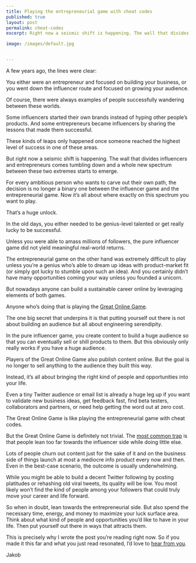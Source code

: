 ```yaml
---
title: Playing the entrepreneurial game with cheat codes
published: true
layout: post
permalink: cheat-codes
excerpt: Right now a seismic shift is happening. The wall that divides influencers and entrepreneurs comes tumbling down and a whole new spectrum between these two extremes starts to emerge. 

image: /images/default.jpg


---
```


A few years ago, the lines were clear:

You either were an entrepreneur and focused on building your business, or you went down the influencer route and focused on growing your audience.

Of course, there were always examples of people successfully wandering between these worlds. 

Some influencers started their own brands instead of hyping other people’s products. And some entrepreneurs became influencers by sharing the lessons that made them successful. 

These kinds of leaps only happened once someone reached the highest level of success in one of these areas.

But right now a seismic shift is happening. The wall that divides influencers and entrepreneurs comes tumbling down and a whole new spectrum between these two extremes starts to emerge. 

For every ambitious person who wants to carve out their own path, the decision is no longer a binary one between the influencer game and the entrepreneurial game. Now it’s all about where exactly on this spectrum you want to play. 

That’s a huge unlock. 

In the old days, you either needed to be genius-level talented or get really lucky to be successful.

Unless you were able to amass millions of followers, the pure influencer game did not yield meaningful real-world returns.

The entrepreneurial game on the other hand was extremely difficult to play unless you’re a genius who’s able to dream up ideas with product-market fit (or simply got lucky to stumble upon such an idea). And you certainly didn’t have many opportunities coming your way unless you founded a unicorn.

But nowadays anyone can build a sustainable career online by leveraging elements of both games. 

Anyone who’s doing that is playing the [Great Online Game](https://www.notboring.co/p/the-great-online-game).

The one big secret that underpins it is that putting yourself out there is not about building an audience but all about engineering serendipity. 

In the pure influencer game, you create content to build a huge audience so that you can eventually sell or shill products to them. But this obviously only really works if you have a huge audience. 

Players of the Great Online Game also publish content online. But the goal is no longer to sell anything to the audience they built this way. 

Instead, it’s all about bringing the right kind of people and opportunities into your life.

Even a tiny Twitter audience or email list is already a huge leg up if you want to validate new business ideas, get feedback fast, find beta testers, collaborators and partners, or need help getting the word out at zero cost. 

The Great Online Game is like playing the entrepreneurial game with cheat codes. 

But the Great Online Game is definitely not trivial. The [most common trap](https://jakobgreenfeld.com/build_an_audience) is that people lean too far towards the influencer side while doing little else.

Lots of people churn out content just for the sake of it and on the business side of things launch at most a mediocre info product every now and then. Even in the best-case scenario, the outcome is usually underwhelming. 

While you might be able to build a decent Twitter following by posting platitudes or rehashing old viral tweets, its quality will be low. You most likely won’t find the kind of people among your followers that could truly move your career and life forward. 

So when in doubt, lean towards the entrepreneurial side. But also spend the necessary time, energy, and money to maximize your luck surface area. Think about what kind of people and opportunities you’d like to have in your life. Then put yourself out there in ways that attracts them. 

This is precisely why I wrote the post you’re reading right now. So if you made it this far and what you just read resonated, I’d love to [hear from you](https://twitter.com/jakobgreenfeld).

Jakob